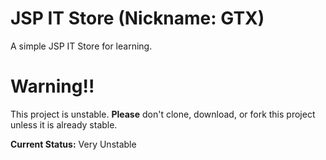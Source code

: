 # JSP IT Store (Nickname: GTX)
A simple JSP IT Store for learning.

# Warning!!
This project is unstable. **Please** don't clone, download, or fork this project unless it is already stable.

**Current Status:** Very Unstable
